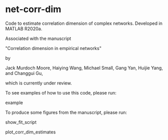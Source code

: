 # net-corr-dim
Code to estimate correlation dimension of complex networks. Developed in MATLAB R2020a.

Associated with the manuscript

"Correlation dimension in empirical networks"

by

Jack Murdoch Moore, Haiying Wang, Michael Small, Gang Yan, Huijie Yang, and Changgui Gu,

which is currently under review.

To see examples of how to use this code, please run:

example

To produce some figures from the manuscript, please run:

show_fit_script

plot_corr_dim_estimates


